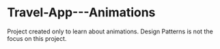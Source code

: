 # Travel-App---Animations
Project created only to learn about animations. Design Patterns is not the focus on this project.

